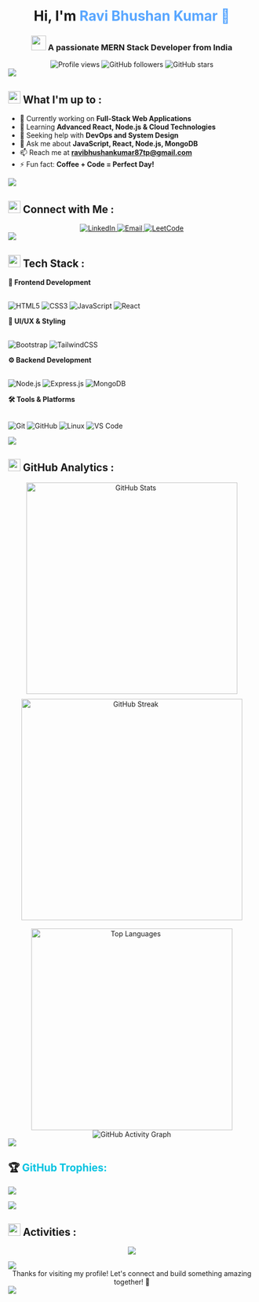 <h1 align="center">
  Hi, I'm <span style="color: #58a6ff;">Ravi Bhushan Kumar 🤗</span>
</h1>
<h3 align="center">
  <img src="https://media.giphy.com/media/WUlplcMpOCEmTGBtBW/giphy.gif" width="30"> 
  A passionate MERN Stack Developer from India
</h3>
<div align="center">
  <img src="https://komarev.com/ghpvc/?username=ravibhushan10&label=Profile%20views&color=58a6ff&style=for-the-badge" alt="Profile views" />
  <img src="https://img.shields.io/github/followers/ravibhushan10?label=Followers&style=for-the-badge&color=58a6ff&labelColor=1c1917" alt="GitHub followers" />
  <img src="https://img.shields.io/github/stars/ravibhushan10?label=Stars&style=for-the-badge&color=58a6ff&labelColor=1c1917" alt="GitHub stars" />
</div>
<img src="https://user-images.githubusercontent.com/73097560/115834477-dbab4500-a447-11eb-908a-139a6edaec5c.gif">


 

## <img src="https://media.giphy.com/media/iY8CRBdQXODJSCERIr/giphy.gif" width="25"> What I'm up to :

- 🔭 Currently working on **Full-Stack Web Applications**
- 🌱 Learning **Advanced React, Node.js & Cloud Technologies**
- 🤝 Seeking help with **DevOps and System Design**
- 💬 Ask me about **JavaScript, React, Node.js, MongoDB**
- 📫 Reach me at **ravibhushankumar87tp@gmail.com**
- ⚡ Fun fact: **Coffee + Code = Perfect Day!**
<img src="https://user-images.githubusercontent.com/73097560/115834477-dbab4500-a447-11eb-908a-139a6edaec5c.gif">



  
## <img src="https://media.giphy.com/media/LnQjpWaON8nhr21vNW/giphy.gif" width="25"> Connect with Me :

<div align="center">
  <a href="https://www.linkedin.com/in/ravibhushan-kumar/" target="_blank">
    <img src="https://img.shields.io/badge/LinkedIn-0077B5?style=for-the-badge&logo=linkedin&logoColor=white&labelColor=0077B5" alt="LinkedIn"/>
  </a>
  <a href="mailto:ravibhushankumar87tp@gmail.com">
    <img src="https://img.shields.io/badge/Email-D14836?style=for-the-badge&logo=gmail&logoColor=white&labelColor=D14836" alt="Email"/>
  </a>
  <a href="https://leetcode.com/u/ravibhushan54321/" target="_blank">
  <img src="https://img.shields.io/badge/LeetCode-800080?style=for-the-badge&logo=leetcode&logoColor=white&labelColor=800080" alt="LeetCode"/>
</a>
</div>
<img src="https://user-images.githubusercontent.com/73097560/115834477-dbab4500-a447-11eb-908a-139a6edaec5c.gif">
 



 
## <img src="https://media.giphy.com/media/WUlplcMpOCEmTGBtBW/giphy.gif" width="25"> Tech Stack :

<summary><b>🎨 Frontend Development</b></summary>
<br>

![HTML5](https://img.shields.io/badge/HTML5-E34F26?style=for-the-badge&logo=html5&logoColor=white)
![CSS3](https://img.shields.io/badge/CSS3-1572B6?style=for-the-badge&logo=css3&logoColor=white)
![JavaScript](https://img.shields.io/badge/JavaScript-F7DF1E?style=for-the-badge&logo=javascript&logoColor=black)
![React](https://img.shields.io/badge/React-20232A?style=for-the-badge&logo=react&logoColor=61DAFB)

<summary><b>🎨 UI/UX & Styling</b></summary>
<br>

![Bootstrap](https://img.shields.io/badge/Bootstrap-563D7C?style=for-the-badge&logo=bootstrap&logoColor=white)
![TailwindCSS](https://img.shields.io/badge/Tailwind_CSS-38B2AC?style=for-the-badge&logo=tailwind-css&logoColor=white)


<summary><b>⚙️ Backend Development</b></summary>
<br>

![Node.js](https://img.shields.io/badge/Node.js-43853D?style=for-the-badge&logo=node.js&logoColor=white)
![Express.js](https://img.shields.io/badge/Express.js-404D59?style=for-the-badge&logo=express&logoColor=white)
![MongoDB](https://img.shields.io/badge/MongoDB-4EA94B?style=for-the-badge&logo=mongodb&logoColor=white)

<summary><b>🛠️ Tools & Platforms</b></summary>
<br>

![Git](https://img.shields.io/badge/Git-F05032?style=for-the-badge&logo=git&logoColor=white)
![GitHub](https://img.shields.io/badge/GitHub-100000?style=for-the-badge&logo=github&logoColor=white)
![Linux](https://img.shields.io/badge/Linux-FCC624?style=for-the-badge&logo=linux&logoColor=black)
![VS Code](https://img.shields.io/badge/VS_Code-007ACC?style=for-the-badge&logo=visual-studio-code&logoColor=white)

<img src="https://user-images.githubusercontent.com/73097560/115834477-dbab4500-a447-11eb-908a-139a6edaec5c.gif">






## <img src="https://media.giphy.com/media/W5eoZHPpUx9sapR0eu/giphy.gif" width="25"> GitHub Analytics :

<div align="center">
  <div style="display: flex; justify-content: center; gap: 10px; flex-wrap: wrap;">
    <img src="https://github-readme-stats.vercel.app/api?username=ravibhushan10&show_icons=true&theme=react&rank_icon=github&border_radius=15" alt="GitHub Stats" width="430" />
    <img src="https://github-readme-streak-stats.herokuapp.com/?user=ravibhushan10&theme=react&border_radius=15" alt="GitHub Streak" width="450" />
  </div>
  <br />
  <img src="https://github-readme-stats.vercel.app/api/top-langs/?username=ravibhushan10&langs_count=8&layout=compact&theme=react&border_radius=15&size_weight=0.5&count_weight=0.5&exclude_repo=github-readme-stats" alt="Top Languages" width="410" />
</div>
 
<div align="center">
  <img src="https://github-readme-activity-graph.vercel.app/graph?username=ravibhushan10&custom_title=Ravi_Bhushan%20Kumar%20Contribution%20Graph&bg_color=0D1117&color=58a6ff&line=58a6ff&point=58a6ff&area_color=0D1117&title_color=58a6ff&area=true&hide_border=true" alt="GitHub Activity Graph"/>
</div>
<img src="https://user-images.githubusercontent.com/73097560/115834477-dbab4500-a447-11eb-908a-139a6edaec5c.gif">





<p><h2 style="text-decoration: none; cursor: none;">🏆 <span style="color: #00c2e0">GitHub Trophies:</span></h2></p>

![](https://github-profile-trophy.vercel.app/?username=ravibhushan10&theme=juicyfresh&no-frame=false&no-bg=false&margin-w=4)

<img src="https://user-images.githubusercontent.com/73097560/115834477-dbab4500-a447-11eb-908a-139a6edaec5c.gif">







## <img src="https://media.giphy.com/media/iY8CRBdQXODJSCERIr/giphy.gif" width="25"> Activities :

<p align="center">
  <img src="https://leetcard.jacoblin.cool/ravibhushan54321?theme=dark&font=Nunito&ext=heatmap" />
</p>
<img src="https://user-images.githubusercontent.com/73097560/115834477-dbab4500-a447-11eb-908a-139a6edaec5c.gif">





<div align="center">
  Thanks for visiting my profile! Let's connect and build something amazing together! 🚀
</div>

<img src="https://user-images.githubusercontent.com/73097560/115834477-dbab4500-a447-11eb-908a-139a6edaec5c.gif">































 

  
























  


